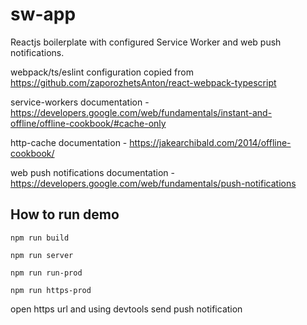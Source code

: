# sw-app

Reactjs boilerplate with configured Service Worker and web push notifications.

webpack/ts/eslint configuration copied from https://github.com/zaporozhetsAnton/react-webpack-typescript

service-workers documentation - https://developers.google.com/web/fundamentals/instant-and-offline/offline-cookbook/#cache-only

http-cache documentation - https://jakearchibald.com/2014/offline-cookbook/

web push notifications documentation - https://developers.google.com/web/fundamentals/push-notifications

## How to run demo

`` npm run build ``

`` npm run server ``

`` npm run run-prod ``

`` npm run https-prod ``

open https url and using devtools send push notification 

